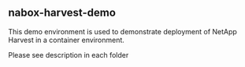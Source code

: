 ## nabox-harvest-demo

This demo environment is used to demonstrate deployment of NetApp Harvest in
a container environment.

Please see description in each folder